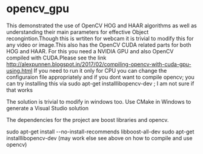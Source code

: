 # opencv_gpu

This demonstrated the use of OpenCV HOG and HAAR algorithms as well as understanding their main parameters for effective Object recongintion.Though this is wrtiten for webcam it is trivial to modify this for any video or image.This also has the OpenCV CUDA related parts for both HOG and HAAR. For this you need a NVIDIA GPU and also OpenCV compiled with CUDA.Please see the link http://alexpunnen.blogspot.in/2017/02/compiling-opencv-with-cuda-gpu-using.html
If you need to run it only for CPU you can change the configuraion file appropriately and if you dont want to compile opencv; you can try installing this via sudo apt-get installlibopencv-dev ; I am not sure if that works

The solution is trivial to modify in windows too. Use CMake in Windows to generate a Visual Studio solution

The dependencies for the project are boost libraries and opencv.

sudo apt-get install --no-install-recommends libboost-all-dev
sudo apt-get installlibopencv-dev  (may work else see above on how to compile and use opencv)
